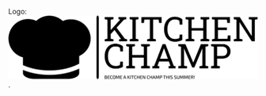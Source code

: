 Logo: ![Kitchen Champ](/public/logo/black-tansparentBg.png "This is the logo of my website kitchen Champ").

